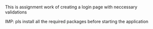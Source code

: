 This is assignment work of creating a login page with neccessary validations

IMP: pls install all the required packages before starting the application
